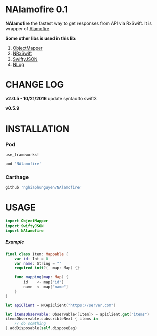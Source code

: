 # NAlamofire 0.1
**NAlamofire** the fastest way to get responses from API via RxSwift. It is wrapper of [Alamofire](https://github.com/Alamofire/Alamofire).

**Some other libs is used in this lib:**
1. [ObjectMapper](https://github.com/Hearst-DD/ObjectMapper)
2. [NRxSwift](https://github.com/nghiaphunguyen/NRxSwift)
3. [SwiftyJSON](https://github.com/SwiftyJSON/SwiftyJSON)
4. [NLog](https://github.com/nghiaphunguyen/NLog)

# CHANGE LOG 
**v2.0.5 - 10/21/2016**
update syntax to swift3
 
**v0.5.9**

# INSTALLATION

### Pod
```bash
use_frameworks!

pod 'NAlamofire'
```

### Carthage
```bash
github 'nghiaphunguyen/NAlamofire'
```

# USAGE

```swift
import ObjectMapper
import SwiftyJSON
import NAlamofire
```

##### Example
```swift
final class Item: Mappable {
    var id: Int = 0
    var name: String = ""
    required init?(_ map: Map) {}

    func mapping(map: Map) {
        id    <- map["id"]
        name  <- map["name"]
    }
}

let apiClient = NKApiClient("https://server.com")

let itemsObservable: Observable<[Item]> = apiClient.get("items")
itemsObservable.subscribleNext { items in
    // do somthing
}.addDisposable(self.disposeBag)

```
